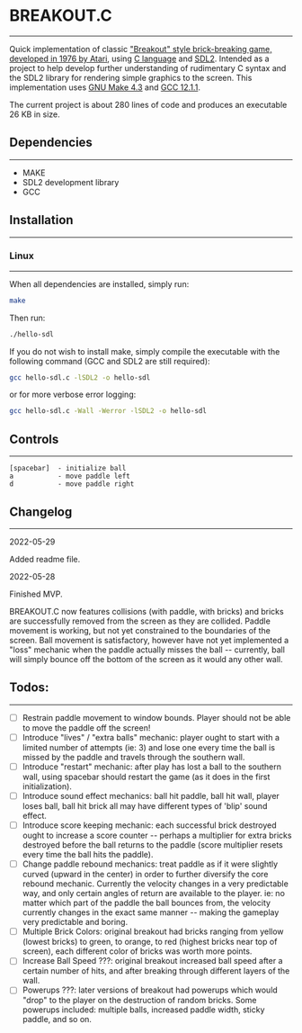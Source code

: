 # BREAKOUT.C
***

Quick implementation of classic ["Breakout" style brick-breaking game, developed in 1976 by Atari](https://en.wikipedia.org/wiki/Breakout_(video_game)), using [C language](https://en.wikipedia.org/wiki/C_(programming_language)) and [SDL2](https://www.libsdl.org/).  Intended as a project to help develop further understanding of rudimentary C syntax and the SDL2 library for rendering simple graphics to the screen. This implementation uses [GNU Make 4.3](https://www.gnu.org/software/make/) and [GCC 12.1.1](https://gcc.gnu.org/).

The current project is about 280 lines of code and produces an executable 26 KB in size.

## Dependencies
***

- MAKE
- SDL2 development library
- GCC 

## Installation
***

### Linux
***

When all dependencies are installed, simply run:

```bash
make
```
Then run:

```bash
./hello-sdl
```

If you do not wish to install make, simply compile the executable with the following command (GCC and SDL2 are still required):

```bash
gcc hello-sdl.c -lSDL2 -o hello-sdl
```

or for more verbose error logging:

```bash
gcc hello-sdl.c -Wall -Werror -lSDL2 -o hello-sdl
```

## Controls
***

```
[spacebar]  - initialize ball
a           - move paddle left
d           - move paddle right
```

## Changelog
***

2022-05-29

Added readme file.

2022-05-28

Finished MVP.  

BREAKOUT.C now features collisions (with paddle, with bricks) and bricks are successfully removed from the screen as they are collided.  Paddle movement is working, but not yet constrained to the boundaries of the screen.  Ball movement is satisfactory, however have not yet implemented a "loss" mechanic when the paddle actually misses the ball -- currently, ball will simply bounce off the bottom of the screen as it would any other wall.  

## Todos:
***

- [ ] Restrain paddle movement to window bounds.  Player should not be able to move the paddle off the screen!
- [ ] Introduce "lives" / "extra balls" mechanic: player ought to start with a limited number of attempts (ie: 3) and lose one every time the ball is missed by the paddle and travels through the southern wall.
- [ ] Introduce "restart" mechanic: after play has lost a ball to the southern wall, using spacebar should restart the game (as it does in the first initialization).
- [ ] Introduce sound effect mechanics: ball hit paddle, ball hit wall, player loses ball, ball hit brick all may have different types of 'blip' sound effect.
- [ ] Introduce score keeping mechanic: each successful brick destroyed ought to increase a score counter -- perhaps a multiplier for extra bricks destroyed before the ball returns to the paddle (score multiplier resets every time the ball hits the paddle).
- [ ] Change paddle rebound mechanics: treat paddle as if it were slightly curved (upward in the center) in order to further diversify the core rebound mechanic.  Currently the velocity changes in a very predictable way, and only certain angles of return are available to the player.  ie: no matter which part of the paddle the ball bounces from, the velocity currently changes in the exact same manner -- making the gameplay very predictable and boring.
- [ ] Multiple Brick Colors: original breakout had bricks ranging from yellow (lowest bricks) to green, to orange, to red (highest bricks near top of screen), each different color of bricks was worth more points.
- [ ] Increase Ball Speed ???: original breakout increased ball speed after a certain number of hits, and after breaking through different layers of the wall.
- [ ] Powerups ???: later versions of breakout had powerups which would "drop" to the player on the destruction of random bricks.  Some powerups included: multiple balls, increased paddle width, sticky paddle, and so on.  